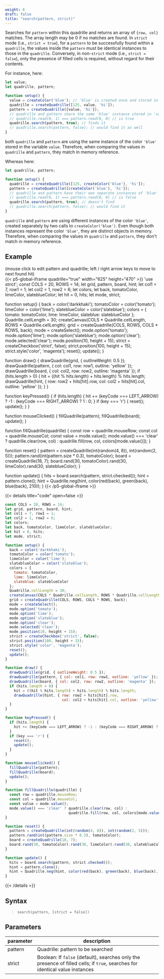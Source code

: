 ```yaml
---
weight: 6
draft: false
title: "search(pattern, strict)"
---
```


Searches for `pattern` within this quadrille and returns an array of `{row, col}` matches. The array length may be 0 if no matches are found. In `strict` mode (i.e., `strict = true`), for a `pattern` to be successfully found within a `quadrille`, the values inside the `pattern` must be identical instances to those in the `quadrille`. Conversely, in non-`strict` mode (i.e., `strict = false`), only the presence of filled cells is required, without regard for their contents.

For instance, here:
```js
let value;
let quadrille, pattern;

function setup() {
  value = createColor('blue'); // 'blue' is created once and stored in 'value'
  quadrille = createQuadrille([125, value, 'hi']); 
  pattern = createQuadrille([value, 'hi']);
  // quadrille and pattern share the same 'blue' instance stored in 'value'
  // quadrille.read(0, 1) === pattern.read(0, 0) // is true
  quadrille.search(pattern, true); // finds it
  // quadrille.search(pattern, false); // would find it as well
}
```
both `quadrille` and `pattern` are using the same instance of the color `'blue'` stored in the variable `value`. Therefore, when comparing the values in `quadrille` and `pattern`, they match in memory reference.

Whereas here:
```js
let quadrille, pattern;

function setup() {
  quadrille = createQuadrille([125, createColor('blue'), 'hi']);
  pattern = createQuadrille([createColor('blue'), 'hi']);
  // quadrille and pattern have their own separate instances of 'blue'
  // quadrille.read(0, 1) === pattern.read(0, 0) // is false
  quadrille.search(pattern, true); // doesn't find
  // quadrille.search(pattern, false); // would find it
}
```
`quadrille` and `pattern` are using different instances of the color `'blue'`, created separately by two calls to `createColor('blue')`. Even though both instances represent the color `'blue'`, they are distinct objects in memory. Therefore, when comparing the values in `quadrille` and `pattern`, they don't match in memory reference.

## Example

(mouse click to edit pattern and quadrille; left / right arrow keys to move to next found hit)\
{{< p5-global-iframe quadrille="true" width="625" height="470" >}}
'use strict';
const COLS = 20, ROWS = 14;
let grid, pattern, board, hint;
let col1 = 7, row1 = 1;
let col2 = 1, row2 = 6;
let colors;
let back, tomatoColor, limeColor, slateblueColor;
let hit = 0, hits;
let mode, strict;

function setup() {
  back = color('darkkhaki');
  tomatoColor = color('tomato');
  limeColor = color('lime');
  slateblueColor = color('slateblue');
  colors = {
    tomato: tomatoColor,
    lime: limeColor,
    slateblue: slateblueColor
  };
  Quadrille.cellLength = 30;
  createCanvas(COLS * Quadrille.cellLength, ROWS * Quadrille.cellLength);
  grid = createQuadrille(COLS, ROWS, COLS * ROWS, back);
  mode = createSelect();
  mode.option('tomato');
  mode.option('lime');
  mode.option('slateblue');
  mode.option('clear');
  mode.selected('clear');
  mode.position(10, height + 15);
  strict = createCheckbox('strict', false);
  strict.position(100, height + 15);
  strict.style('color', 'magenta');
  reset();
  update();
}

function draw() {
  drawQuadrille(grid, { outlineWeight: 0.5 });
  drawQuadrille(pattern, { col: col1, row: row1, outline: 'yellow' });
  drawQuadrille(board, { col: col2, row: row2, outline: 'magenta' });
  if (hits.length > 0) {
    hit = ((hit % hits.length) + hits.length) % hits.length;
    drawQuadrille(hint, { row: row2 + hits[hit].row, 
                          col: col2 + hits[hit].col, outline: 'yellow' });
  }
}

function keyPressed() {
  if (hits.length) {
    hit += (keyCode === LEFT_ARROW) ? -1 : (keyCode === RIGHT_ARROW) ? 1 : 0;
  }
  if (key === 'r') {
    reset();
    update();
  }
}

function mouseClicked() {
  fillQuadrille(pattern);
  fillQuadrille(board);
  update();
}

function fillQuadrille(quadrille) {
  const row = quadrille.mouseRow;
  const col = quadrille.mouseCol;
  const value = mode.value();
  mode.value() === 'clear' ? quadrille.clear(row, col) : 
                             quadrille.fill(row, col, colors[mode.value()]);
}

function reset() {
  pattern = createQuadrille(int(random(4, 8)), int(random(2, 5)));
  pattern.rand(int(pattern.size * 0.3), tomatoColor);
  board = createQuadrille(18, 7);
  board.rand(30, tomatoColor).rand(30, limeColor).rand(30, slateblueColor);
}

function update() {
  hits = board.search(pattern, strict.checked());
  hint = pattern.clone();
  hint = Quadrille.neg(hint, color(red(back), green(back), blue(back), 210));
}
{{< /p5-global-iframe >}}

{{< details title="code" open=false >}}
```js
const COLS = 20, ROWS = 14;
let grid, pattern, board, hint;
let col1 = 7, row1 = 1;
let col2 = 1, row2 = 6;
let colors;
let back, tomatoColor, limeColor, slateblueColor;
let hit = 0, hits;
let mode, strict;

function setup() {
  back = color('darkkhaki');
  tomatoColor = color('tomato');
  limeColor = color('lime');
  slateblueColor = color('slateblue');
  colors = {
    tomato: tomatoColor,
    lime: limeColor,
    slateblue: slateblueColor
  };
  Quadrille.cellLength = 30;
  createCanvas(COLS * Quadrille.cellLength, ROWS * Quadrille.cellLength);
  grid = createQuadrille(COLS, ROWS, COLS * ROWS, back);
  mode = createSelect();
  mode.option('tomato');
  mode.option('lime');
  mode.option('slateblue');
  mode.option('clear');
  mode.selected('clear');
  mode.position(10, height + 15);
  strict = createCheckbox('strict', false);
  strict.position(100, height + 15);
  strict.style('color', 'magenta');
  reset();
  update();
}

function draw() {
  drawQuadrille(grid, { outlineWeight: 0.5 });
  drawQuadrille(pattern, { col: col1, row: row1, outline: 'yellow' });
  drawQuadrille(board, { col: col2, row: row2, outline: 'magenta' });
  if (hits.length > 0) {
    hit = ((hit % hits.length) + hits.length) % hits.length;
    drawQuadrille(hint, { row: row2 + hits[hit].row, 
                          col: col2 + hits[hit].col, outline: 'yellow' });
  }
}

function keyPressed() {
  if (hits.length) {
    hit += (keyCode === LEFT_ARROW) ? -1 : (keyCode === RIGHT_ARROW) ? 1 : 0;
  }
  if (key === 'r') {
    reset();
    update();
  }
}

function mouseClicked() {
  fillQuadrille(pattern);
  fillQuadrille(board);
  update();
}

function fillQuadrille(quadrille) {
  const row = quadrille.mouseRow;
  const col = quadrille.mouseCol;
  const value = mode.value();
  mode.value() === 'clear' ? quadrille.clear(row, col) : 
                             quadrille.fill(row, col, colors[mode.value()]);
}

function reset() {
  pattern = createQuadrille(int(random(4, 8)), int(random(2, 5)));
  pattern.rand(int(pattern.size * 0.3), tomatoColor);
  board = createQuadrille(18, 7);
  board.rand(30, tomatoColor).rand(30, limeColor).rand(30, slateblueColor);
}

function update() {
  hits = board.search(pattern, strict.checked());
  hint = pattern.clone();
  hint = Quadrille.neg(hint, color(red(back), green(back), blue(back), 210));
}
```
{{< /details >}}

## Syntax

> `search(pattern, [strict = false])`

## Parameters

| parameter | description                                                                                                      |
|-----------|------------------------------------------------------------------------------------------------------------------|
| pattern   | Quadrille: pattern to be searched                                                                                |
| strict    | Boolean: If `false` (default), searches only the presence of filled cells; if `true`, searches for identical value instances |